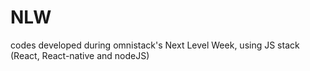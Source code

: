 # NLW
 codes developed during omnistack's Next Level Week, using JS stack (React, React-native and nodeJS)
